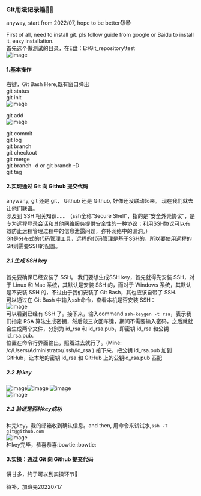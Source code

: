 ### Git用法记录篇:pig::pig:

anyway, start from 2022/07, hope to be better:smiling_imp::smiling_imp:

First of all, need to install git. pls follow guide from google or Baidu to install it, easy installation.  
首先选个做测试的目录，在E盘：E:\Git_repository\test  
![image](https://user-images.githubusercontent.com/32427537/179387818-ed8555a8-c8d6-4bc5-af48-1a667f29a7e8.png)

#### 1.基本操作  
右键，Git Bash Here,既有窗口弹出  
git status  
git init  
![image](https://user-images.githubusercontent.com/32427537/179390780-641f4601-a15c-41c2-8dc9-d79e0ccf46da.png)

git add  
![image](https://user-images.githubusercontent.com/32427537/179390694-ea9ad78f-2345-452a-8fcc-8afef12b10e8.png)  

git commit  
git log  
git branch  
git checkout  
git merge  
git branch -d or git branch -D  
git tag  

#### 2.实现通过 Git 向 Github 提交代码 
anywany, git 还是 git， Github 还是 Github, 好像还没联动起来。 现在我们就去让他们联谊。  
涉及到 SSH 相关知识……
（ssh全称“Secure Shell”，指的是“安全外壳协议”，是专为远程登录会话和其他网络服务提供安全性的一种协议；利用SSH协议可以有效防止远程管理过程中的信息泄露问题，弥补网络中的漏洞。）  
Git是分布式的代码管理工具，远程的代码管理是基于SSH的，所以要使用远程的Git则需要SSH的配置。  
##### 2.1 生成 SSH key
首先要确保已经安装了 SSH。
我们要想生成SSH key，首先就得先安装 SSH，对于 Linux 和 Mac 系统，其默认是安装 SSH 的，而对于 Windows 系统，其默认是不安装 SSH 的，不过由于我们安装了 Git Bash，其也应该自带了 SSH.  
可以通过在 Git Bash 中输入ssh命令，查看本机是否安装 SSH：  
![image](https://user-images.githubusercontent.com/32427537/179390020-1851a05a-fee5-479c-ae21-527acd97532b.png)  
可以看到已经有 SSH 了。接下来，输入command `ssh-keygen -t rsa`，表示我们指定 RSA 算法生成密钥，然后敲三次回车键，期间不需要输入密码，之后就就会生成两个文件，分别为 id_rsa 和 id_rsa.pub，即密钥 id_rsa 和公钥 id_rsa.pub.   
位置在命令行界面输出，照着进去就行了。(Mine: /c/Users/Administrator/.ssh/id_rsa )
接下来，把公钥 id_rsa.pub 加到 GitHub，让本地的密钥 id_rsa 和 GitHub 上的公钥id_rsa.pub 匹配

##### 2.2 种 key
![image](https://user-images.githubusercontent.com/32427537/179391688-0c6110f2-9682-4e86-b4b8-4760f483b78e.png)![image](https://user-images.githubusercontent.com/32427537/179391763-3f358349-c17a-429e-b8c6-ebd0c0f82803.png)
![image](https://user-images.githubusercontent.com/32427537/179391919-cdbc943e-2a9b-4941-9054-7e03e56bd222.png)  
![image](https://user-images.githubusercontent.com/32427537/179391851-ddf5bd32-d6a8-4aeb-bc81-5afdb1ecc32a.png)
 
##### 2.3 验证是否种key成功
种完key，我的邮箱收到确认信息。and then, 用命令来试试水,`ssh -T git@github.com`    
![image](https://user-images.githubusercontent.com/32427537/179392141-a2598029-d125-4e83-bcbd-a77d610f63de.png)  
种key完毕，恭喜恭喜:bowtie::bowtie:  

#### 3.实操：通过 Git 向 Github 提交代码
讲甘多，终于可以到实操环节:punch:  


待补，加班先20220717



